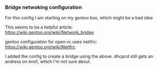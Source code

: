### Bridge netwoking configuration

For this config I am starting on my gentoo box, which might be a bad idea

This seems to be a helpful article:
https://wiki.gentoo.org/wiki/Network_bridge

gentoo configuration for open-rc uses netifrc: https://wiki.gentoo.org/wiki/Netifrc

I added the config to create a bridge using the above. dhcpcd still gets an andress on eno1, which I'm not sure about.
